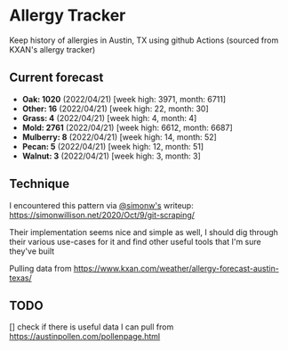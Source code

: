 # Allergy Tracker

Keep history of allergies in Austin, TX using github Actions (sourced from KXAN's allergy tracker)

## Current forecast
<!-- INJECT FORECAST -->
- **Oak: 1020** (2022/04/21)  [week high: 3971, month: 6711]
- **Other: 16** (2022/04/21)  [week high: 22, month: 30]
- **Grass: 4** (2022/04/21)  [week high: 4, month: 4]
- **Mold: 2761** (2022/04/21)  [week high: 6612, month: 6687]
- **Mulberry: 8** (2022/04/21)  [week high: 14, month: 52]
- **Pecan: 5** (2022/04/21)  [week high: 12, month: 51]
- **Walnut: 3** (2022/04/21)  [week high: 3, month: 3]
<!-- END INJECT FORECAST -->

## Technique

I encountered this pattern via [@simonw's](https://github.com/simonw) writeup: https://simonwillison.net/2020/Oct/9/git-scraping/

Their implementation seems nice and simple as well, I should dig through their various use-cases for it and find other useful tools that I'm sure they've built

Pulling data from https://www.kxan.com/weather/allergy-forecast-austin-texas/

## TODO

[] check if there is useful data I can pull from https://austinpollen.com/pollenpage.html
